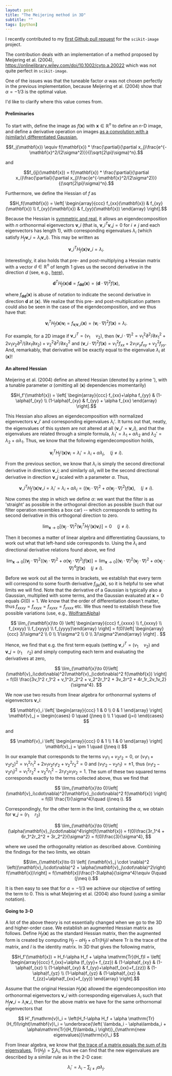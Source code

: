 ```yaml
---
layout: post
title: "The Meijering method in 3D"
subtitle: ""
tags: [python]
---
```


I recently contributed to my [first Github pull request](https://github.com/scikit-image/scikit-image/pull/6149) for the `scikit-image` project.

The contribution deals with an implementation of a method proposed by Meijering et al. (2004), https://onlinelibrary.wiley.com/doi/10.1002/cyto.a.20022 which was not quite perfect in `scikit-image`.

One of the issues was that the tuneable factor $\alpha$ was not chosen perfectly in the previous implementation, because Meijering et al. (2004) show that $\alpha=-1/3$ is the optimal value.

I'd like to clarify where this value comes from.

#### Preliminaries
To start with, define the image as $f(\mathbf{x})$ with $\mathbf{x}\in\mathbb{R}^n$ to define an $n$-D image, and define a derivative operation on images [as a convolution with a (similarly) differentiated Gaussian](https://www.crisluengo.net/archives/22/),

$$f_j(\mathbf{x}) \equiv f(\mathbf{x}) * \frac{\partial}{\partial x_j}\frac{e^{-\mathbf{x}^2/(2\sigma^2)}}{(\sqrt{2\pi}\sigma)^n}.$$

and

$$f_{ij}(\mathbf{x}) = f(\mathbf{x}) * \frac{\partial}{\partial x_i}\frac{\partial}{\partial x_j}\frac{e^{-\mathbf{x}^2/(2\sigma^2)}}{(\sqrt{2\pi}\sigma)^n}.$$


Furthermore, we define the Hessian of $f$ as

$$H_f(\mathbf{x}) = \left[ \begin{array}{ccc}
f_{xx}(\mathbf{x}) & f_{xy}(\mathbf{x}) \\
f_{xy}(\mathbf{x}) & f_{yy}(\mathbf{x}) \end{array} \right].$$

Because the Hessian is [symmetric and real](https://en.wikipedia.org/wiki/Eigendecomposition_of_a_matrix#Real_symmetric_matrices), it allows an eigendecomposition with $n$ orthonormal eigenvectors $\mathbf{v}\_i$ (that is, $\mathbf{v}\_i^T\mathbf{v}\_j=0$ for $i\neq j$ and each eigenvectors has length 1), with corresponding eigenvalues $\lambda_i$ (which satisfy $H_f \mathbf{v}\_i = \lambda_i \mathbf{v}\_i$). This may be written as

$$
\mathbf{v}\_i^T H_f(\mathbf{x}) \mathbf{v}\_i = \lambda_i.
$$

Interestingly, it also holds that pre- and post-multiplying a Hessian matrix with a vector $d\in\mathbb{R}^n$ of length 1 gives us the second derivative in the direction $d$ (see, e.g., [here](https://math.stackexchange.com/questions/2573376/second-directional-derivative-and-hessian-matrix)),

$$
\mathbf{d}^T H_f(\mathbf{x}) \mathbf{d} = f_{\mathbf{d}\mathbf{d}}(\mathbf{x}) = (\mathbf{d}\cdot\nabla)^2 f(\mathbf{x}),
$$

where $f_{\mathbf{d}\mathbf{d}}(\mathbf{x})$ is abuse of notation to indicate the second derivative in direction $\mathbf{d}$ at $(\mathbf{x})$. We realize that this pre- and post-multiplication pattern could also be seen in the case of the eigendecomposition, and we thus have that:

$$
\mathbf{v}_i^T H_f(\mathbf{x}) \mathbf{v}_i = f_{\mathbf{v}_i\mathbf{v}\_i}(\mathbf{x}) = (\mathbf{v}_i\cdot\nabla)^2 f(\mathbf{x}) = \lambda_i.
$$

For example, for a 2D image if $\mathbf{v}\_i^T=(v_1\quad v_2)$, then $(\mathbf{v}\_i\cdot\nabla)^2=v_1^2\partial^2/\partial x_1^2 + 2v_1v_2 \partial^2/(\partial x_1\partial x_2) + v_2^2\partial^2/\partial x_2^2$ and $(\mathbf{v}\_i\cdot\nabla)^2 f(\mathbf{x})=v_1^2 f_{xx} + 2v_1v_y f_{xy} + v_2^2f_{yy}$. And, remarkably, that derivative will be exactly equal to the eigenvalue $\lambda_i$ at $(\mathbf{x})$!

#### An altered Hessian
Meijering et al. (2004) define an altered Hessian (denoted by a prime $'$), with a tunable parameter $\alpha$ (omitting all $(\mathbf{x})$ dependencies momentarily)

$$H_f'(\mathbf{x}) = \left[ \begin{array}{ccc}
f_{xx}+\alpha f_{yy} & (1-\alpha)f_{xy} \\
(1-\alpha)f_{xy} & f_{yy} + \alpha f_{xx} \end{array} \right].$$

This Hessian also allows an eigendecomposition with normalized eigenvectors $\mathbf{v}\_i'$ and corresponding eigenvalues $\lambda_i'$. It turns out that, neatly, the eigenvalues of this system are not altered at all ($\mathbf{v}\_i'=\mathbf{v}\_i$), and that the eigenvalues are related through a simple formula, $\lambda_1'=\lambda_1+\alpha\lambda_2$ and $\lambda_2'=\lambda_2+\alpha\lambda_1$. Thus, we know that the following eigendecomposition holds,

$$ \mathbf{v}_i^T H_f'(\mathbf{x}) \mathbf{v}_i = \lambda_i' = \lambda_i + \alpha \lambda_j,\quad (j\neq i). $$

From the previous section, we know that $\lambda_i$ is simply the second directional derivative in direction $\mathbf{v}\_i$; and similarly $\alpha\lambda_j$ will be the second directional derivative in direction $\mathbf{v}\_j$ scaled with a parameter $\alpha$. Thus,

$$ \mathbf{v}\_i^T H_f'(\mathbf{x}) \mathbf{v}\_i = \lambda_i' = \lambda_i + \alpha \lambda_j = \left((\mathbf{v}_i\cdot\nabla)^2 + \alpha(\mathbf{v}_j\cdot\nabla)^2\right) f(\mathbf{x}),\quad (j\neq i). $$

Now comes the step in which we define $\alpha$: we want that the filter is as 'straight' as possible in the orthogonal direction as possible (such that our filter operation resembles a box car) -- which corresponds to setting its second derivative in this orthogonal direction to zero. 

$$\lim_{\mathbf{x}\to 0} \left[ (\mathbf{v}_j \cdot \nabla)^2 \left(\mathbf{v}_i^T H_f'(\mathbf{x}) \mathbf{v}_i\right)\right] = 0 \quad (j\neq i).$$

Then it becomes a matter of linear algebra and differentiating Gaussians, to work out what that left-hand side corresponds to. Using the $\lambda_i$ and directional derivative relations found above, we find

$$\lim_{\mathbf{x}\to 0} \left[ (\mathbf{v}_j \cdot \nabla)^2 \left((\mathbf{v}_i\cdot\nabla)^2 + \alpha(\mathbf{v}_j\cdot\nabla)^2\right) f(\mathbf{x})\right] = \lim_{\mathbf{x}\to 0}\left[ (\mathbf{v}_i\cdot\nabla)^2(\mathbf{v}_j\cdot\nabla)^2 +\alpha(\mathbf{v}_j\cdot\nabla)^4\right]f(\mathbf{x}) \quad (j\neq i).$$

Before we work out all the terms in brackets, we establish that every term will correspond to some fourth derivative $f_{ijkl}(\mathbf{x})$, so it is helpful to see what limits we will find. Note that the derivative of a Gaussian is typically also a Gaussian, multiplied with some terms, and the Gaussian evaluated at $\mathbf{x}=0$ equals $G(0)=1$. We know that the order of differentiation doesn't matter, thus $f_{xxxy}=f_{xxyx}=f_{xyxx}=f_{yxxx}$ etc. We thus need to establish these five possible variations (use, e.g., [WolframAlpha](https://www.wolframalpha.com/input?i=Lim%5B+D%5BD%5Be%5E%28-%28x%5E2%2By%5E2%29%2F%282*s%5E2%29%29%2C+%7Bx%2C2%7D%5D%2C+%7By%2C2%7D%5D+%2C+%7Bx-%3E0%2C+y-%3E0%7D%5D))

$$
\lim_{\mathbf{x}\to 0}  \left[ \begin{array}{ccc}
f_{xxxx} \\
f_{xxxy} \\
f_{xxyy} \\
f_{xyyy} \\
f_{yyyy}\end{array} \right] = f(0)\left[ \begin{array}{ccc}
3/\sigma^2 \\
0 \\
1/\sigma^2 \\
0 \\
3/\sigma^2\end{array} \right] .
$$

Hence, we find that e.g. the first term equals (setting $\mathbf{v}\_i^T=(v_1\quad v_2)$ and $\mathbf{v}\_j=(r_1\quad r_2)$ and simply computing each term and evaluating the derivatives at zero,

$$ \lim_{\mathbf{x}\to 0}\left[ (\mathbf{v}_i\cdot\nabla)^2(\mathbf{v}_j\cdot\nabla)^2 f(\mathbf{x}) \right] = f(0) \frac{3v_1^2 r_1^2 + v_1^2r_2^2 + v_2^2r_1^2 + 3v_2r^2 + 4r_1r_2v_1v_2}{\sigma^4}. $$

We now use two results from linear algebra for orthonormal systems of eigenvectors $\mathbf{v}\_i$:

$$ \mathbf{v}_i \left[ \begin{array}{ccc}
1 & 0 \\
0 & 1 \end{array} \right] \mathbf{v}_j = \begin{cases} 0 \quad (j\neq i) \\ 1 \quad (j=i) \end{cases} $$

and

$$ \mathbf{v}_i \left[ \begin{array}{ccc}
0 & 1 \\
1 & 0 \end{array} \right] \mathbf{v}_j = \pm 1 \quad (j\neq i) $$

In our example that corresponds to the terms $v_1r_1+v_2r_2=0$, or $(v_1r_1+v_2r_2)^2=v_1^2r_1^2+2v_1v_2r_1r_2+v_2^2r_2^2=0$ and $(v_1r_2 - v_2r_1)=\pm 1$, thus $(v_1r_2 - v_2r_1)^2=v_1^2r_2^2 + v_2^2r_1^2 - 2r_1r_2v_1v_2=1$. The sum of these two squared terms corresponds exactly to the terms collected above, thus we find that 

$$ \lim_{\mathbf{x}\to 0}\left[ (\mathbf{v}_i\cdot\nabla)^2(\mathbf{v}_j\cdot\nabla)^2 f(\mathbf{x}) \right] = f(0) \frac{1}{\sigma^4}\quad (j\neq i). $$

Correspondingly, for the other term in the limit, containing the $\alpha$, we obtain for $\mathbf{v}\_j=(r_1\quad r_2)$

$$ \lim_{\mathbf{x}\to 0}\left[ (\alpha(\mathbf{v}_j\cdot\nabla)^4\right]f(\mathbf{x}) = f(0)\frac{3r_1^4 + 6r_1^2r_2^2 + 3r_2^2}{\sigma^2} = f(0)\frac{3}{\sigma^4}, $$

where we used the orthogonality relation as described above. Combining the findings for the two limits, we obtain

$$\lim_{\mathbf{x}\to 0} \left[ (\mathbf{v}_j \cdot \nabla)^2 \left((\mathbf{v}_i\cdot\nabla)^2 + \alpha(\mathbf{v}_j\cdot\nabla)^2\right) f(\mathbf{x})\right] = f(\mathbf{x})\frac{1-3\alpha}{\sigma^4}\equiv 0\quad (j\neq i).$$

It is then easy to see that for $\alpha=-1/3$ we achieve our objective of setting the term to 0. This is what Meijering et al. (2004) also found (using a similar notation).


#### Going to 3-D
A lot of the above theory is not essentially changed when we go to the 3D and higher-order case. We establish an augmented Hessian matrix as follows. Define $H_f(\mathbf{x})$ as the standard Hessian matrix, then the augmented form is created by computing $H_f-\alpha H_f + \alpha \mathrm{Tr}(H_f)I$ where $\mathrm{Tr}$ is the trace of the matrix, and $I$ is the identity matrix. In 3D that gives the following matrix,

$$H_f'(\mathbf{x}) = H_f-\alpha H_f + \alpha \mathrm{Tr}(H_f)I = \left[ \begin{array}{ccc}
f_{xx}+\alpha (f_{yy}+ f_{zz}) & (1-\alpha)f_{xy} & (1-\alpha)f_{xz} \\
(1-\alpha)f_{xy} & f_{yy}+\alpha(f_{xx}+f_{zz}) & (1-\alpha)f_{yz} \\
(1-\alpha)f_{yz} & (1-\alpha)f_{xz} & f_{zz}+\alpha(f_{xx}+f_{yy}) \end{array} \right].$$

Assume that the original Hessian $H_f(\mathbf{x})$ allowed the eigendecomposition into orthonormal eigenvectors $\mathbf{v}\_i$ with corresponding eigenvalues $\lambda_i$ such that $H_f\mathbf{v}\_i=\lambda_i\mathbf{v}\_i$, then for the above matrix we have for the same orthornomal eigenvectors that

$$ H'_f\mathrm{v}\_i = \left(H_f-\alpha H_f + \alpha \mathrm{Tr}(H_f)I\right)\mathbf{v}\_i = \underbrace{\left( \lambda_i - \alpha\lambda_i + \alpha\mathrm{Tr}(H_f)\lambda_i \right)}_{\mathrm{new eigenvalues}}\mathrm{v}\_i $$

From linear algebra, we know that [the trace of a matrix equals the sum of its eigenvalues](https://en.wikipedia.org/wiki/Trace_(linear_algebra)#Trace_as_the_sum_of_eigenvalues), $\mathrm{Tr}(H_f)=\sum_i \lambda_i$, thus we can find that the new eigenvalues are described by a similar rule as in the 2-D case:

$$ \lambda_i' = \lambda_i - \sum_{j\neq i} \alpha \lambda_j. $$
